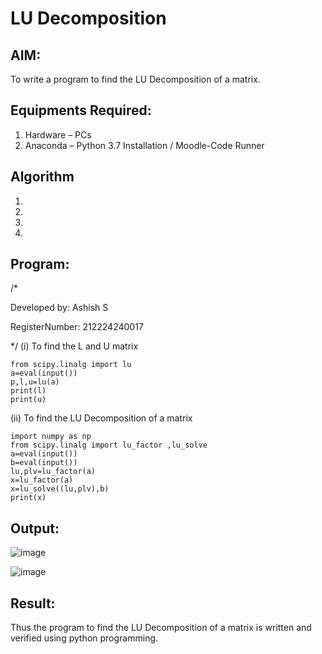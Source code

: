 # LU Decomposition 

## AIM:
To write a program to find the LU Decomposition of a matrix.

## Equipments Required:
1. Hardware – PCs
2. Anaconda – Python 3.7 Installation / Moodle-Code Runner

## Algorithm
1. 
2. 
3. 
4. 

## Program:
/*

Developed by: Ashish S

RegisterNumber: 212224240017

*/
(i) To find the L and U matrix
```
from scipy.linalg import lu
a=eval(input())
p,l,u=lu(a)
print(l)
print(u)
```
(ii) To find the LU Decomposition of a matrix
```
import numpy as np
from scipy.linalg import lu_factor ,lu_solve
a=eval(input())
b=eval(input())
lu,plv=lu_factor(a)
x=lu_factor(a)
x=lu_solve((lu,plv),b)
print(x)
```

## Output:
![image](https://github.com/user-attachments/assets/cc92e14c-bc86-4258-a342-54813d906603)

![image](https://github.com/user-attachments/assets/aee0fb91-e0f5-48ca-b521-3045fe85ceb0)


## Result:
Thus the program to find the LU Decomposition of a matrix is written and verified using python programming.

